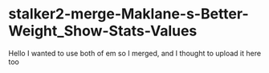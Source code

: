 # stalker2-merge-Maklane-s-Better-Weight_Show-Stats-Values
Hello I wanted to use both of em so I merged, and I thought to upload it here too
